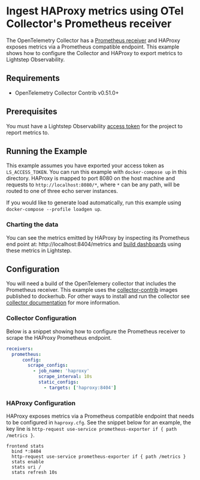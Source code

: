 # Ingest HAProxy metrics using OTel Collector's Prometheus receiver

The OpenTelemetry Collector has a [Prometheus receiver][otel-prom-receiver] and HAProxy exposes metrics via a Prometheus compatible endpoint. This example shows how to configure the Collector and HAProxy to export metrics to Lightstep Observability.

## Requirements

* OpenTelemetry Collector Contrib v0.51.0+

## Prerequisites

You must have a Lightstep Observability [access token](/docs/create-and-manage-access-tokens) for the project to report metrics to.

## Running the Example

This example assumes you have exported your access token as `LS_ACCESS_TOKEN`. You can run this example with `docker-compose up` in this directory. HAProxy is mapped to port 8080 on the host machine and requests to `http://localhost:8080/*`, where `*` can be any path, will be routed to one of three echo server instances.

If you would like to generate load automatically, run this example using `docker-compose --profile loadgen up`.

### Charting the data

You can see the metrics emitted by HAProxy by inspecting its Prometheus end point at: http://localhost:8404/metrics and [build dashboards][ls-docs-dashboards] using these metrics in Lightstep.

## Configuration

You will need a build of the OpenTelemery collector that includes the Prometheus receiver. This example uses the [collector-contrib][docker-collector-contrib] images published to dockerhub. For other ways to install and run the collector see [collector documentation](https://opentelemetry.io/docs/collector/) for more information.

### Collector Configuration

Below is a snippet showing how to configure the Prometheus receiver to scrape the HAProxy Prometheus endpoint.

```yaml
receivers:
  prometheus:
      config:
        scrape_configs:
          - job_name: 'haproxy'
            scrape_interval: 10s
            static_configs:
              - targets: ['haproxy:8404']
```

### HAProxy Configuration

HAProxy exposes metrics via a Prometheus compatible endpoint that needs to be configured in `haproxy.cfg`. See the snippet below for an example, the key line is `http-request use-service prometheus-exporter if { path /metrics }`.

```
frontend stats
  bind *:8404
  http-request use-service prometheus-exporter if { path /metrics }
  stats enable
  stats uri /
  stats refresh 10s
```

[otel-prom-receiver]: https://github.com/open-telemetry/opentelemetry-collector-contrib/tree/main/receiver/prometheusreceiver
[ls-docs-dashboards]: https://docs.lightstep.com/docs/create-and-manage-dashboards
[docker-collector-contrib]: https://hub.docker.com/r/otel/opentelemetry-collector-contrib